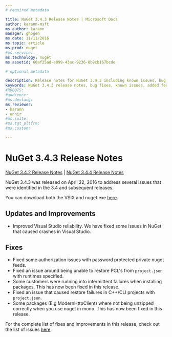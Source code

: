 ```yaml
---
# required metadata

title: NuGet 3.4.3 Release Notes | Microsoft Docs
author: karann-msft
ms.author: karann
manager: ghogen
ms.date: 11/11/2016
ms.topic: article
ms.prod: nuget
#ms.service:
ms.technology: nuget
ms.assetid: 60af25ad-e899-43ac-9236-8b8cb167bcde

# optional metadata

description: Release notes for NuGet 3.4.3 including known issues, bug fixes, added features, and DCRs.
keywords: NuGet 3.4.3 release notes, bug fixes, known issues, added features, DCRs
#ROBOTS:
#audience:
#ms.devlang:
ms.reviewer:
- karann
- unnir
#ms.suite:
#ms.tgt_pltfrm:
#ms.custom:

---
```


# NuGet 3.4.3 Release Notes

[NuGet 3.4.2 Release Notes](../release-notes/nuget-3.4.2.md) | [NuGet 3.4.4 Release Notes](../release-notes/nuget-3.4.4.md)

NuGet 3.4.3 was released on April 22, 2016 to address several issues that were identified in the 3.4 and subsequent releases.

You can download both the VSIX and nuget.exe [here](https://dist.nuget.org/index.html).

## Updates and Improvements

* Improved Visual Studio reliability. We have fixed some issues in NuGet that caused crashes in Visual Studio.

## Fixes

* Fixed some authorization issues with password protected private nuget feeds.
* Fixed an issue around being unable to restore PCL's from `project.json` with runtimes specified.
* Some customers were running into intermittent failures when installing packages. This has now been fixed in this release.
* Fixed an issue that caused restore failures in C++/CLI projects with `project.json`.
* Some packages (E.g ModernHttpClient) where not being unzipped correctly when you use nuget in mono. This has now been fixed in this release.

For the complete list of fixes and improvements in this release, check out the list of issues [here](https://github.com/NuGet/Home/issues?q=is%3Aissue+milestone%3A3.4.3+is%3Aclosed).